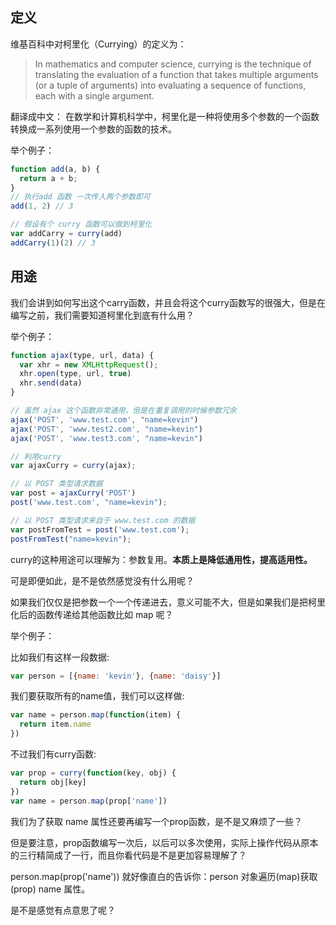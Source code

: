 ## 定义
维基百科中对柯里化（Currying）的定义为：
>In mathematics and computer science, currying is the technique of translating the evaluation of a function that takes multiple arguments (or a tuple of arguments) into evaluating a sequence of functions, each with a single argument.

翻译成中文：
在数学和计算机科学中，柯里化是一种将使用多个参数的一个函数转换成一系列使用一个参数的函数的技术。

举个例子：
```js
function add(a, b) {
  return a + b; 
}
// 执行add 函数 一次传入两个参数即可
add(1, 2) // 3

// 假设有个 curry 函数可以做到柯里化
var addCarry = curry(add)
addCarry(1)(2) // 3
```

## 用途

我们会讲到如何写出这个carry函数，并且会将这个curry函数写的很强大，但是在编写之前，我们需要知道柯里化到底有什么用？

举个例子：

```js
function ajax(type, url, data) {
  var xhr = new XMLHttpRequest();
  xhr.open(type, url, true)
  xhr.send(data)
}

// 虽然 ajax 这个函数非常通用，但是在重复调用的时候参数冗余
ajax('POST', 'www.test.com', "name=kevin")
ajax('POST', 'www.test2.com', "name=kevin")
ajax('POST', 'www.test3.com', "name=kevin")

// 利用curry
var ajaxCurry = curry(ajax);

// 以 POST 类型请求数据
var post = ajaxCurry('POST')
post('www.test.com', "name=kevin");

// 以 POST 类型请求来自于 www.test.com 的数据
var postFromTest = post('www.test.com');
postFromTest("name=kevin");
```
curry的这种用途可以理解为：参数复用。**本质上是降低通用性，提高适用性。**

可是即便如此，是不是依然感觉没有什么用呢？

如果我们仅仅是把参数一个一个传递进去，意义可能不大，但是如果我们是把柯里化后的函数传递给其他函数比如 map 呢？

举个例子：

比如我们有这样一段数据:
```js
var person = [{name: 'kevin'}, {name: 'daisy'}]
```

我们要获取所有的name值，我们可以这样做:

```js
var name = person.map(function(item) {
  return item.name
})
```

不过我们有curry函数:
```js
var prop = curry(function(key, obj) {
  return obj[key]
})
var name = person.map(prop['name'])
```

我们为了获取 name 属性还要再编写一个prop函数，是不是又麻烦了一些？

但是要注意，prop函数编写一次后，以后可以多次使用，实际上操作代码从原本的三行精简成了一行，而且你看代码是不是更加容易理解了？

person.map(prop('name')) 就好像直白的告诉你：person 对象遍历(map)获取(prop) name 属性。

是不是感觉有点意思了呢？
